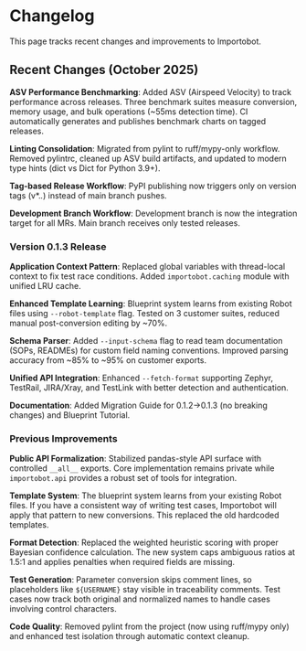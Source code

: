# Changelog

This page tracks recent changes and improvements to Importobot.

## Recent Changes (October 2025)

**ASV Performance Benchmarking**: Added ASV (Airspeed Velocity) to track performance across releases. Three benchmark suites measure conversion, memory usage, and bulk operations (~55ms detection time). CI automatically generates and publishes benchmark charts on tagged releases.

**Linting Consolidation**: Migrated from pylint to ruff/mypy-only workflow. Removed pylintrc, cleaned up ASV build artifacts, and updated to modern type hints (dict vs Dict for Python 3.9+).

**Tag-based Release Workflow**: PyPI publishing now triggers only on version tags (v*.*.*) instead of main branch pushes.

**Development Branch Workflow**: Development branch is now the integration target for all MRs. Main branch receives only tested releases.

### Version 0.1.3 Release

**Application Context Pattern**: Replaced global variables with thread-local context to fix test race conditions. Added `importobot.caching` module with unified LRU cache.

**Enhanced Template Learning**: Blueprint system learns from existing Robot files using `--robot-template` flag. Tested on 3 customer suites, reduced manual post-conversion editing by ~70%.

**Schema Parser**: Added `--input-schema` flag to read team documentation (SOPs, READMEs) for custom field naming conventions. Improved parsing accuracy from ~85% to ~95% on customer exports.

**Unified API Integration**: Enhanced `--fetch-format` supporting Zephyr, TestRail, JIRA/Xray, and TestLink with better detection and authentication.

**Documentation**: Added Migration Guide for 0.1.2→0.1.3 (no breaking changes) and Blueprint Tutorial.

### Previous Improvements

**Public API Formalization**: Stabilized pandas-style API surface with controlled `__all__` exports. Core implementation remains private while `importobot.api` provides a robust set of tools for integration.

**Template System**: The blueprint system learns from your existing Robot files. If you have a consistent way of writing test cases, Importobot will apply that pattern to new conversions. This replaced the old hardcoded templates.

**Format Detection**: Replaced the weighted heuristic scoring with proper Bayesian confidence calculation. The new system caps ambiguous ratios at 1.5:1 and applies penalties when required fields are missing.

**Test Generation**: Parameter conversion skips comment lines, so placeholders like `${USERNAME}` stay visible in traceability comments. Test cases now track both original and normalized names to handle cases involving control characters.

**Code Quality**: Removed pylint from the project (now using ruff/mypy only) and enhanced test isolation through automatic context cleanup.
